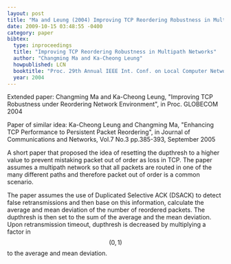 ```yaml
---
layout: post
title: "Ma and Leung (2004) Improving TCP Reordering Robustness in Multipath Networks (LCN)"
date: 2009-10-15 03:48:55 -0400
category: paper
bibtex:
  type: inproceedings
  title: "Improving TCP Reordering Robustness in Multipath Networks"
  author: "Changming Ma and Ka-Cheong Leung"
  howpublished: LCN
  booktitle: "Proc. 29th Annual IEEE Int. Conf. on Local Computer Networks"
  year: 2004
---
```


Extended paper:
Changming Ma and Ka-Cheong Leung, "Improving TCP Robustness under Reordering Network Environment", in Proc. GLOBECOM 2004

Paper of similar idea:
Ka-Cheong Leung and Changming Ma, "Enhancing TCP Performance to Persistent Packet Reordering", in Journal of Communications and Networks, Vol.7 No.3 pp.385-393, September 2005

A short paper that proposed the idea of resetting the dupthresh to a higher value to prevent mistaking packet out of order as loss in TCP. The paper assumes a multipath network so that all packets are routed in one of the many different paths and therefore packet out of order is a common scenario.

The paper assumes the use of Duplicated Selective ACK (DSACK) to detect false retransmissions and then base on this information, calculate the average and mean deviation of the number of reordered packets. The dupthresh is then set to the sum of the average and the mean deviation. Upon retransmission timeout, dupthresh is decreased by multiplying a factor in $$(0,1)$$ to the average and mean deviation.
